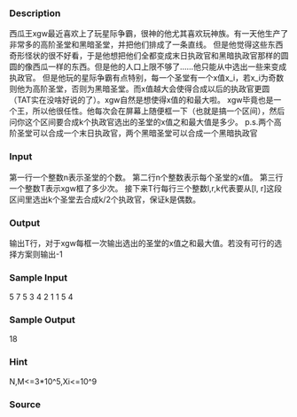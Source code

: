 
### Description
西瓜王xgw最近喜欢上了玩星际争霸，很神的他尤其喜欢玩神族。有一天他生产了非常多的高阶圣堂和黑暗圣堂，并把他们排成了一条直线。
但是他觉得这些东西奇形怪状的很不好看，于是他想把他们全都变成末日执政官和黑暗执政官那样的圆圆的像西瓜一样的东西。但是他的人口上限不够了……他只能从中选出一些来变成执政官。
但是他玩的星际争霸有点特别，每一个圣堂有一个x值x_i，若x_i为奇数则他为高阶圣堂，否则为黑暗圣堂。而x值越大会使得合成以后的执政官更圆（TAT实在没啥好说的了）。xgw自然是想使得x值的和最大啦。
xgw毕竟也是一个王，所以他很任性。他每次会在屏幕上随便框一下（也就是搞一个区间），然后问你这个区间要合成k个执政官选出的圣堂的x值之和最大值是多少。
p.s.两个高阶圣堂可以合成一个末日执政官，两个黑暗圣堂可以合成一个黑暗执政官 


### Input
第一行一个整数n表示圣堂的个数。
第二行n个整数表示每个圣堂的x值。
第三行一个整数T表示xgw框了多少次。
接下来T行每行三个整数l,r,k代表要从[l, r]这段区间里选出k个圣堂去合成k/2个执政官，保证k是偶数。 

### Output
输出T行，对于xgw每框一次输出选出的圣堂的x值之和最大值。若没有可行的选择方案则输出-1

### Sample Input
5
7 5 3 4 2
1
1 5 4
### Sample Output
18
### Hint
N,M<=3*10^5,Xi<=10^9

### Source
